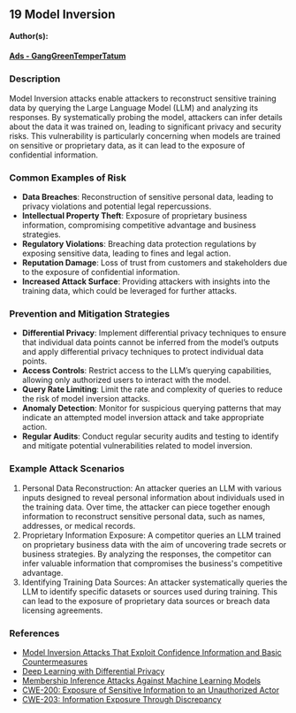 ## 19 Model Inversion

**Author(s):**
#### [Ads - GangGreenTemperTatum](https://github.com/GangGreenTemperTatum)

### Description

Model Inversion attacks enable attackers to reconstruct sensitive training data by querying the Large Language Model (LLM) and analyzing its responses. By systematically probing the model, attackers can infer details about the data it was trained on, leading to significant privacy and security risks. This vulnerability is particularly concerning when models are trained on sensitive or proprietary data, as it can lead to the exposure of confidential information.

### Common Examples of Risk

- **Data Breaches**: Reconstruction of sensitive personal data, leading to privacy violations and potential legal repercussions.
- **Intellectual Property Theft**: Exposure of proprietary business information, compromising competitive advantage and business strategies.
- **Regulatory Violations**: Breaching data protection regulations by exposing sensitive data, leading to fines and legal action.
- **Reputation Damage**: Loss of trust from customers and stakeholders due to the exposure of confidential information.
- **Increased Attack Surface**: Providing attackers with insights into the training data, which could be leveraged for further attacks.

### Prevention and Mitigation Strategies

- **Differential Privacy**: Implement differential privacy techniques to ensure that individual data points cannot be inferred from the model’s outputs and apply differential privacy techniques to protect individual data points.
- **Access Controls**: Restrict access to the LLM’s querying capabilities, allowing only authorized users to interact with the model.
- **Query Rate Limiting**: Limit the rate and complexity of queries to reduce the risk of model inversion attacks.
- **Anomaly Detection**: Monitor for suspicious querying patterns that may indicate an attempted model inversion attack and take appropriate action.
- **Regular Audits**: Conduct regular security audits and testing to identify and mitigate potential vulnerabilities related to model inversion.

### Example Attack Scenarios

1. Personal Data Reconstruction: An attacker queries an LLM with various inputs designed to reveal personal information about individuals used in the training data. Over time, the attacker can piece together enough information to reconstruct sensitive personal data, such as names, addresses, or medical records.
2. Proprietary Information Exposure: A competitor queries an LLM trained on proprietary business data with the aim of uncovering trade secrets or business strategies. By analyzing the responses, the competitor can infer valuable information that compromises the business's competitive advantage.
3. Identifying Training Data Sources: An attacker systematically queries the LLM to identify specific datasets or sources used during training. This can lead to the exposure of proprietary data sources or breach data licensing agreements.

### References

- [Model Inversion Attacks That Exploit Confidence Information and Basic Countermeasures](https://arxiv.org/abs/1506.05108)
- [Deep Learning with Differential Privacy](https://arxiv.org/abs/1607.00133)
- [Membership Inference Attacks Against Machine Learning Models](https://arxiv.org/abs/1610.05820)
- [CWE-200: Exposure of Sensitive Information to an Unauthorized Actor](https://cwe.mitre.org/data/definitions/200.html)
- [CWE-203: Information Exposure Through Discrepancy](https://cwe.mitre.org/data/definitions/203.html)
